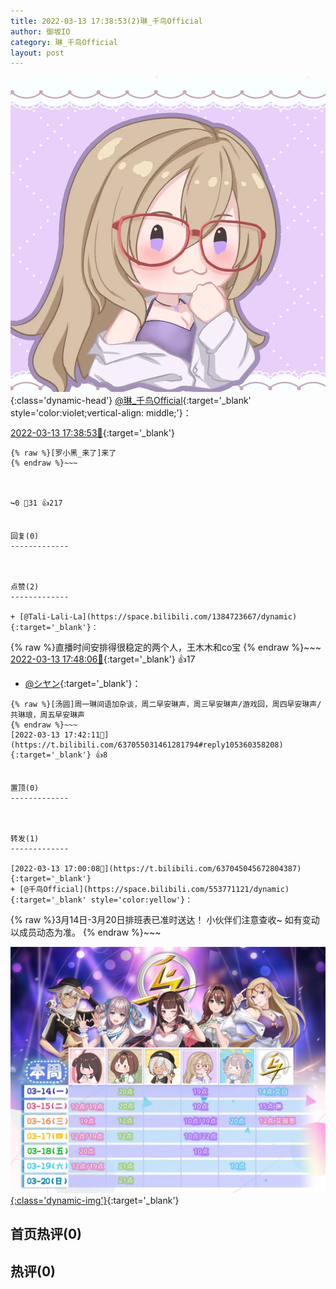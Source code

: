 ```yaml
---
title: 2022-03-13 17:38:53(2)琳_千鸟Official
author: 御坂IO
category: 琳_千鸟Official
layout: post
---
```


![img](/images/c0a88f85ebd0d056f37b114e0748e69556c8b488.jpg){:class='dynamic-head'}
[@琳_千鸟Official](https://space.bilibili.com/1620923329/dynamic){:target='_blank' style='color:violet;vertical-align: middle;'}：

[2022-03-13 17:38:53🔗](https://t.bilibili.com/637055031461281794){:target='_blank'}

~~~
{% raw %}[罗小黑_来了]来了
{% endraw %}~~~



↪️0 💬31 👍217


回复(0)
-------------



点赞(2)
-------------

+ [@Tali-Lali-La](https://space.bilibili.com/1384723667/dynamic){:target='_blank'}：
~~~
{% raw %}直播时间安排得很稳定的两个人，王木木和co宝
{% endraw %}~~~
[2022-03-13 17:48:06🔗](https://t.bilibili.com/637055031461281794#reply105361047968){:target='_blank'} 👍17
+ [@シヤン](https://space.bilibili.com/476847/dynamic){:target='_blank'}：
~~~
{% raw %}[汤圆]周一琳间语加杂谈，周二早安琳声，周三早安琳声/游戏回，周四早安琳声/共琳琅，周五早安琳声
{% endraw %}~~~
[2022-03-13 17:42:11🔗](https://t.bilibili.com/637055031461281794#reply105360358208){:target='_blank'} 👍8


置顶(0)
-------------



转发(1)
-------------

[2022-03-13 17:00:08🔗](https://t.bilibili.com/637045045672804387){:target='_blank'}
+ [@千鸟Official](https://space.bilibili.com/553771121/dynamic){:target='_blank' style='color:yellow'}：
~~~
{% raw %}3月14日-3月20日排班表已准时送达！
小伙伴们注意查收~
如有变动以成员动态为准。
{% endraw %}~~~


[![img](/images/680846384ef2a176e0821315560c47c7aa4fd62d.jpg){:class='dynamic-img'}](/images/680846384ef2a176e0821315560c47c7aa4fd62d.jpg){:target='_blank'}




首页热评(0)
-------------



热评(0)
-------------



